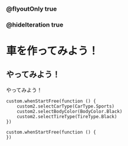 ### @flyoutOnly true
### @hideIteration true

# 車を作ってみよう！

## やってみよう！

やってみよう！

```ghost
custom.whenStartFree(function () {
    custom2.selectCarType(CarType.Sports)
    custom2.selectBodyColor(BodyColor.Black)
    custom2.selectTireType(TireType.Black)
})
```

```template
custom.whenStartFree(function () {
})
```